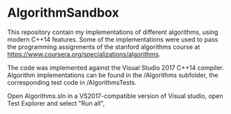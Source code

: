 # AlgorithmSandbox

This repository contain my implementations of different algorithms, using modern C++14 features. Some of the implementations were used to pass the programming assignments of the stanford algorithms course at https://www.coursera.org/specializations/algorithms. 

The code was implemented against the Visual Studio 2017 C++14 compiler. Algorithm implementations can be found in the /Algorithms subfolder, the corresponding test code in /AlgorithmsTests. 

Open Algorithms.sln in a VS2017-compatible version of Visual studio, open Test Explorer and select "Run all",
